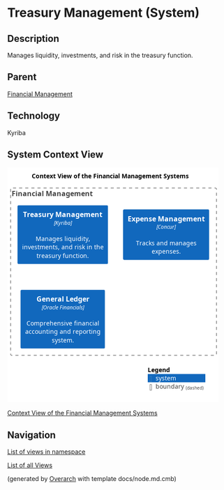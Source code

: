 
# Treasury Management (System)
## Description
Manages liquidity, investments, and risk in the treasury function.

## Parent
[Financial Management](../../mybank/financial-management/context-boundary.md)

## Technology
Kyriba

## System Context View
![Context View of the Financial Management Systems](../../mybank/financial-management/context-view.png)

[Context View of the Financial Management Systems](../../mybank/financial-management/context-view.md)


## Navigation
[List of views in namespace](./views-in-namespace.md)

[List of all Views](../../views.md)


(generated by [Overarch](https://github.com/soulspace-org/overarch) with template docs/node.md.cmb)
